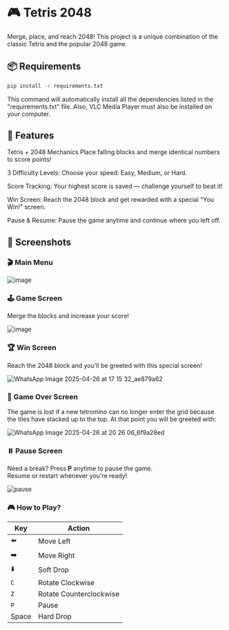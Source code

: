 # 🎮 Tetris 2048
Merge, place, and reach 2048!
This project is a unique combination of the classic Tetris and the popular 2048 game.

## 📦 Requirements

```bash
pip install -r requirements.txt
```

This command will automatically install all the dependencies listed in the "requirements.txt" file.
Also, VLC Media Player must also be installed on your computer.

## 🚀 Features
Tetris + 2048 Mechanics
Place falling blocks and merge identical numbers to score points!

3 Difficulty Levels:
Choose your speed: Easy, Medium, or Hard.

Score Tracking:
Your highest score is saved — challenge yourself to beat it!

Win Screen:
Reach the 2048 block and get rewarded with a special "You Win!" screen.

Pause & Resume:
Pause the game anytime and continue where you left off.


## 📸 Screenshots

### 🎬 Main Menu

![image](https://github.com/user-attachments/assets/3b582668-58c1-42da-9be5-5d5cf199ed9f)


### 🕹️ Game Screen

Merge the blocks and increase your score!

![image](https://github.com/user-attachments/assets/be9c74d5-82e7-455c-bbb7-4cc30f05c973)

### 🏆 Win Screen

Reach the 2048 block and you'll be greeted with this special screen!

![WhatsApp Image 2025-04-26 at 17 15 32_ae879a62](https://github.com/user-attachments/assets/a0fa7407-1bd3-4e12-8e44-f056207391fc)

### 👾 Game Over Screen

The game is lost if a new tetromino can no longer enter the grid because the tiles have stacked up to the top.
At that point you will be greeted with:

![WhatsApp Image 2025-04-26 at 20 26 06_6f9a28ed](https://github.com/user-attachments/assets/91206ed5-27b0-4da2-adc5-92b13e628417)


### ⏸️ Pause Screen  

Need a break? Press **P** anytime to pause the game.  
Resume or restart whenever you're ready!

![pause](https://github.com/user-attachments/assets/18479f72-28c7-463c-8acf-6424244460f1)

### 🎮 How to Play?

| Key   | Action               |
|-------|----------------------|
| ⬅️    | Move Left            |
| ➡️    | Move Right           |
| ⬇️    | Soft Drop            |
| `C`   | Rotate Clockwise     |
| `Z`   | Rotate Counterclockwise |
| `P`   | Pause                |
| Space | Hard Drop            |

